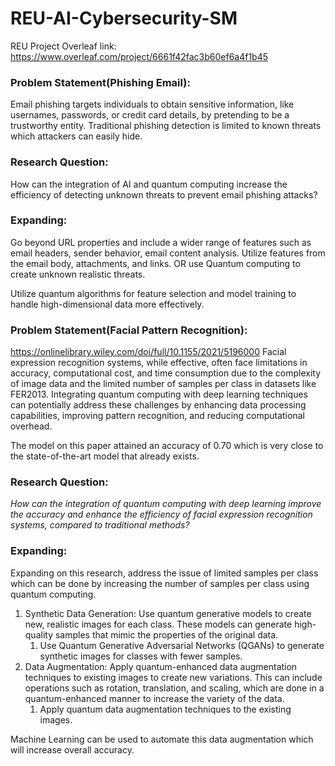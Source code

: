 # REU-AI-Cybersecurity-SM
REU Project Overleaf link: https://www.overleaf.com/project/6661f42fac3b60ef6a4f1b45

### Problem Statement(Phishing Email):

Email phishing targets individuals to obtain sensitive information, like usernames, passwords, or credit card details, by pretending to be a trustworthy entity. Traditional phishing detection is limited to known threats which attackers can easily hide. 

### Research Question: 
How can the integration of AI and quantum computing increase the efficiency of detecting unknown threats to prevent email phishing attacks?

### Expanding: 
Go beyond URL properties and include a wider range of features such as email headers, sender behavior, email content analysis. Utilize features from the email body, attachments, and links. OR use Quantum computing to create unknown realistic threats.

Utilize quantum algorithms for feature selection and model training to handle high-dimensional data more effectively.

### Problem Statement(Facial Pattern Recognition):
https://onlinelibrary.wiley.com/doi/full/10.1155/2021/5196000 
Facial expression recognition systems, while effective, often face limitations in accuracy, computational cost, and time consumption due to the complexity of image data and the limited number of samples per class in datasets like FER2013. Integrating quantum computing with deep learning techniques can potentially address these challenges by enhancing data processing capabilities, improving pattern recognition, and reducing computational overhead.

The model on this paper attained an accuracy of 0.70 which is very close to the state-of-the-art model that already exists.

### Research Question:

*How can the integration of quantum computing with deep learning improve the accuracy and enhance the efficiency of facial expression recognition systems, compared to traditional methods?*

### Expanding:

Expanding on this research, address the issue of limited samples per class which can be done by increasing the number of samples per class using quantum computing.

1. Synthetic Data Generation: Use quantum generative models to create new, realistic images for each class. These models can generate high-quality samples that mimic the properties of the original data.
    1. Use Quantum Generative Adversarial Networks (QGANs) to generate synthetic images for classes with fewer samples.
2. Data Augmentation: Apply quantum-enhanced data augmentation techniques to existing images to create new variations. This can include operations such as rotation, translation, and scaling, which are done in a quantum-enhanced manner to increase the variety of the data.
    1. Apply quantum data augmentation techniques to the existing images. 

Machine Learning can be used to automate this data augmentation which will increase overall accuracy.
